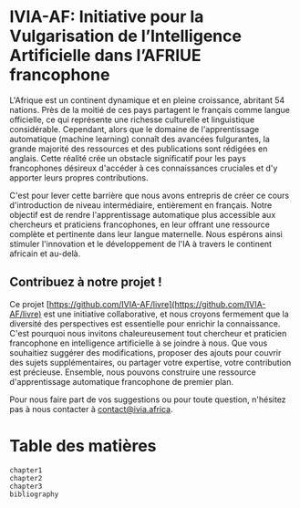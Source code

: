 # IVIA-AF: Initiative pour la Vulgarisation de l’Intelligence Artificielle dans l’AFRIUE francophone
L'Afrique est un continent dynamique et en pleine croissance, abritant 54 nations. Près de la moitié de ces pays partagent le français comme langue officielle, ce qui représente une richesse culturelle et linguistique considérable. Cependant, alors que le domaine de l'apprentissage automatique (machine learning) connaît des avancées fulgurantes, la grande majorité des ressources et des publications sont rédigées en anglais. Cette réalité crée un obstacle significatif pour les pays francophones désireux d'accéder à ces connaissances cruciales et d'y apporter leurs propres contributions.

C'est pour lever cette barrière que nous avons entrepris de créer ce cours d'introduction de niveau intermédiaire, entièrement en français. Notre objectif est de rendre l'apprentissage automatique plus accessible aux chercheurs et praticiens francophones, en leur offrant une ressource complète et pertinente dans leur langue maternelle. Nous espérons ainsi stimuler l'innovation et le développement de l'IA à travers le continent africain et au-delà.

## Contribuez à notre projet !
Ce projet [https://github.com/IVIA-AF/livre](https://github.com/IVIA-AF/livre) est une initiative collaborative, et nous croyons fermement que la diversité des perspectives est essentielle pour enrichir la connaissance. C'est pourquoi nous invitons chaleureusement tout chercheur et praticien francophone en intelligence artificielle à se joindre à nous. Que vous souhaitiez suggérer des modifications, proposer des ajouts pour couvrir des sujets supplémentaires, ou partager votre expertise, votre contribution est précieuse. Ensemble, nous pouvons construire une ressource d'apprentissage automatique francophone de premier plan.

Pour nous faire part de vos suggestions ou pour toute question, n'hésitez pas à nous contacter à [contact@ivia.africa]().


# Table des matières

```toc
chapter1
chapter2
chapter3
bibliography
```
